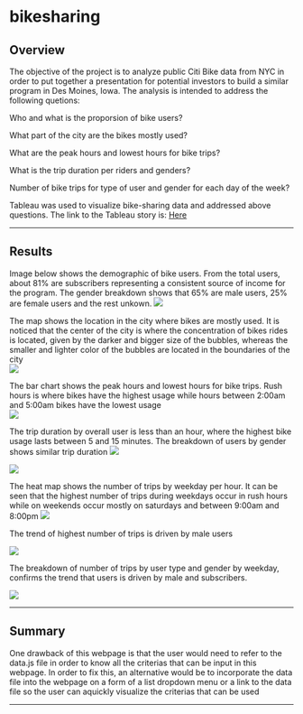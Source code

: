 # bikesharing

## Overview 

The objective of the project is to analyze public Citi Bike data from NYC in order to put together a presentation for potential investors to build a similar program in Des Moines, Iowa. The analysis is intended to address the following quetions:

Who and what is the proporsion of bike users?

What part of the city are the bikes mostly used?

What are the peak hours and lowest hours for bike trips?

What is the trip duration per riders and genders?

Number of bike trips for type of user and gender for each day of the week?

Tableau was used to visualize bike-sharing data and addressed above questions. The link to the Tableau story is: [Here](https://public.tableau.com/authoring/Citybike_tripdata/UserTripsbyGenderbyWeekday/NYC%20Citibike%20Analysis#1)


---
## Results

Image below shows the demographic of bike users. From the total users, about 81% are subscribers representing a consistent source of income for the program. The gender breakdown shows that 65% are male users, 25% are female users and the rest unkown.
![](Res/CustmerRideCount.png)

The map shows the location in the city where bikes are mostly used. It is noticed that the center of the city is where the concentration of bikes rides is located, given by the darker and bigger size of the bubbles, whereas the smaller and lighter color of the bubbles are located in the boundaries of the city   
![](Res/TopStartLocation.png)

The bar chart shows the peak hours and lowest hours for bike trips. Rush hours is where bikes have the highest usage while hours between 2:00am and 5:00am bikes have the lowest usage  
![](Res/AugPeakHours_.png)

The trip duration by overall user is less than an hour, where the highest bike usage lasts between 5 and 15 minutes. The breakdown of users by gender shows similar trip duration
![](Res/TripDurationByUser.png)

![](Res/TripDurationByGender.png)

The heat map shows the number of trips by weekday per hour. It can be seen that the highest number of trips during weekdays occur in rush hours while on weekends occur mostly on saturdays and between 9:00am and 8:00pm
![](Res/NumberTripsWeekdayperHour.png)

The trend of highest number of trips is driven by male users

![](Res/NumberTripsByGenderWeekdayperHour.png)

The breakdown of number of trips by user type and gender by weekday, confirms the trend that users is driven by male and subscribers.

![](Res/NumberTripsByUserByGenderWeekdayperHour.png)


---
## Summary

One drawback of this webpage is that the user would need to refer to the data.js file in order to know all the criterias that can be input in this webpage. In order to fix this, an alternative would be to incorporate the data file into the webpage on a form of a list dropdown menu or a link to the data file so the user can aquickly visualize the criterias that can be used  



---
